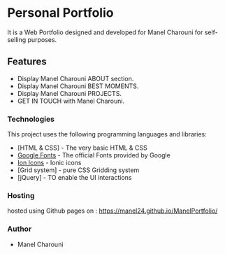 # Personal Portfolio

It is a Web Portfolio designed and developed for Manel Charouni for self-selling purposes.

## Features

- Display Manel Charouni ABOUT section.
- Display Manel Charouni BEST MOMENTS.
- Display Manel Charouni PROJECTS.
- GET IN TOUCH with Manel Charouni.

### Technologies

This project uses the following programming languages and libraries:

- [HTML & CSS] - The very basic HTML & CSS
- [Google Fonts] - The official Fonts provided by Google
- [Ion Icons] - Ionic icons
- [Grid system] - pure CSS Gridding system
- [jQuery] - TO enable the UI interactions

### Hosting

hosted using Github pages on : https://manel24.github.io/ManelPortfolio/ 

### Author

- Manel Charouni

[google fonts]: https://fonts.googleapis.com
[ion icons]: https://ionicons.com/
